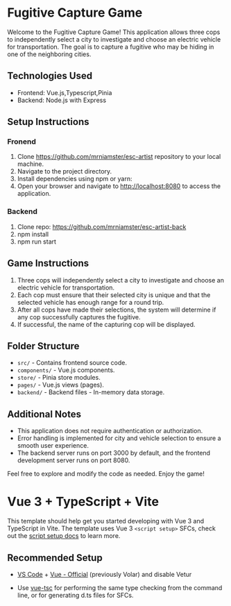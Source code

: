 # Fugitive Capture Game

Welcome to the Fugitive Capture Game! This application allows three cops to independently select a city to investigate and choose an electric vehicle for transportation. The goal is to capture a fugitive who may be hiding in one of the neighboring cities.

## Technologies Used

- Frontend: Vue.js,Typescript,Pinia
- Backend: Node.js with Express

## Setup Instructions

### Fronend
1. Clone https://github.com/mrniamster/esc-artist  repository to your local machine.
2. Navigate to the project directory.
3. Install dependencies using npm or yarn:
6. Open your browser and navigate to [http://localhost:8080](http://localhost:8080) to access the application.

### Backend
1. Clone repo: https://github.com/mrniamster/esc-artist-back
2. npm install
3. npm run start

## Game Instructions

1. Three cops will independently select a city to investigate and choose an electric vehicle for transportation.
2. Each cop must ensure that their selected city is unique and that the selected vehicle has enough range for a round trip.
3. After all cops have made their selections, the system will determine if any cop successfully captures the fugitive.
4. If successful, the name of the capturing cop will be displayed.

## Folder Structure

- `src/` - Contains frontend source code.
- `components/` - Vue.js components.
- `store/` - Pinia store modules.
- `pages/` - Vue.js views (pages). 
- `backend/` - Backend files - In-memory data storage.

## Additional Notes

- This application does not require authentication or authorization.
- Error handling is implemented for city and vehicle selection to ensure a smooth user experience.
- The backend server runs on port 3000 by default, and the frontend development server runs on port 8080.

Feel free to explore and modify the code as needed. Enjoy the game!

# Vue 3 + TypeScript + Vite

This template should help get you started developing with Vue 3 and TypeScript in Vite. The template uses Vue 3 `<script setup>` SFCs, check out the [script setup docs](https://v3.vuejs.org/api/sfc-script-setup.html#sfc-script-setup) to learn more.

## Recommended Setup

- [VS Code](https://code.visualstudio.com/) + [Vue - Official](https://marketplace.visualstudio.com/items?itemName=Vue.volar) (previously Volar) and disable Vetur

- Use [vue-tsc](https://github.com/vuejs/language-tools/tree/master/packages/tsc) for performing the same type checking from the command line, or for generating d.ts files for SFCs.
